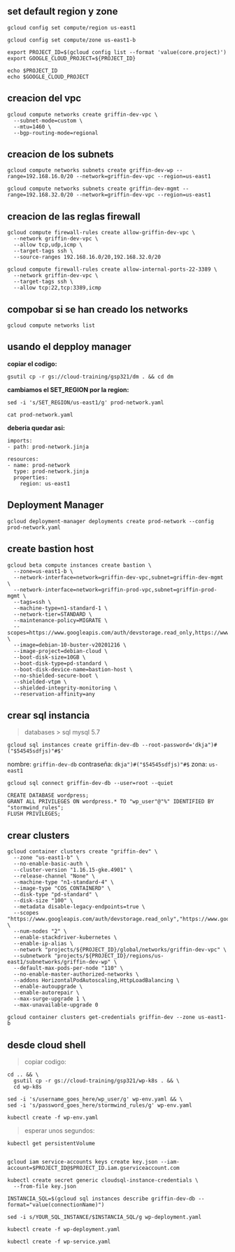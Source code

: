 ## set default region y zone
```
gcloud config set compute/region us-east1
```
```
gcloud config set compute/zone us-east1-b
```

```
export PROJECT_ID=$(gcloud config list --format 'value(core.project)')
export GOOGLE_CLOUD_PROJECT=${PROJECT_ID}

echo $PROJECT_ID
echo $GOOGLE_CLOUD_PROJECT
```


## creacion del vpc

```
gcloud compute networks create griffin-dev-vpc \
  --subnet-mode=custom \
  --mtu=1460 \
  --bgp-routing-mode=regional

```

## creacion de los subnets

```
gcloud compute networks subnets create griffin-dev-wp --range=192.168.16.0/20 --network=griffin-dev-vpc --region=us-east1
```

```
gcloud compute networks subnets create griffin-dev-mgmt --range=192.168.32.0/20 --network=griffin-dev-vpc --region=us-east1
```


## creacion de las reglas firewall

```
gcloud compute firewall-rules create allow-griffin-dev-vpc \
  --network griffin-dev-vpc \
  --allow tcp,udp,icmp \
  --target-tags ssh \
  --source-ranges 192.168.16.0/20,192.168.32.0/20
```
```
gcloud compute firewall-rules create allow-internal-ports-22-3389 \
  --network griffin-dev-vpc \
  --target-tags ssh \
  --allow tcp:22,tcp:3389,icmp
```

## compobar si se han creado los networks
```
gcloud compute networks list
```


## usando el depploy manager

**copiar el codigo:**
```
gsutil cp -r gs://cloud-training/gsp321/dm . && cd dm
```

**cambiamos el SET_REGION por la region:**
```
sed -i 's/SET_REGION/us-east1/g' prod-network.yaml
```

```
cat prod-network.yaml
```
**deberia quedar asi:**

```
imports:
- path: prod-network.jinja

resources:
- name: prod-network
  type: prod-network.jinja
  properties:
    region: us-east1
```

## Deployment Manager

```
gcloud deployment-manager deployments create prod-network --config prod-network.yaml
```

## create bastion host

```
gcloud beta compute instances create bastion \
  --zone=us-east1-b \
  --network-interface=network=griffin-dev-vpc,subnet=griffin-dev-mgmt \
  --network-interface=network=griffin-prod-vpc,subnet=griffin-prod-mgmt \
  --tags=ssh \
  --machine-type=n1-standard-1 \
  --network-tier=STANDARD \
  --maintenance-policy=MIGRATE \
  --scopes=https://www.googleapis.com/auth/devstorage.read_only,https://www.googleapis.com/auth/logging.write,https://www.googleapis.com/auth/monitoring.write,https://www.googleapis.com/auth/servicecontrol,https://www.googleapis.com/auth/service.management.readonly,https://www.googleapis.com/auth/trace.append \
  --image=debian-10-buster-v20201216 \
  --image-project=debian-cloud \
  --boot-disk-size=10GB \
  --boot-disk-type=pd-standard \
  --boot-disk-device-name=bastion-host \
  --no-shielded-secure-boot \
  --shielded-vtpm \
  --shielded-integrity-monitoring \
  --reservation-affinity=any
```



## crear sql instancia

> databases > sql
> mysql 5.7

```
gcloud sql instances create griffin-dev-db --root-password='dkja")#("$54545sdfjs)"#$'
```

nombre: `griffin-dev-db`
contraseña: `dkja")#("$54545sdfjs)"#$`
zona: `us-east1`

```
gcloud sql connect griffin-dev-db --user=root --quiet
```

```
CREATE DATABASE wordpress;
GRANT ALL PRIVILEGES ON wordpress.* TO "wp_user"@"%" IDENTIFIED BY "stormwind_rules";
FLUSH PRIVILEGES;
```


## crear clusters

```
gcloud container clusters create "griffin-dev" \
  --zone "us-east1-b" \
  --no-enable-basic-auth \
  --cluster-version "1.16.15-gke.4901" \
  --release-channel "None" \
  --machine-type "n1-standard-4" \
  --image-type "COS_CONTAINERD" \
  --disk-type "pd-standard" \
  --disk-size "100" \
  --metadata disable-legacy-endpoints=true \
  --scopes "https://www.googleapis.com/auth/devstorage.read_only","https://www.googleapis.com/auth/logging.write","https://www.googleapis.com/auth/monitoring","https://www.googleapis.com/auth/servicecontrol","https://www.googleapis.com/auth/service.management.readonly","https://www.googleapis.com/auth/trace.append" \
  --num-nodes "2" \
  --enable-stackdriver-kubernetes \
  --enable-ip-alias \
  --network "projects/${PROJECT_ID}/global/networks/griffin-dev-vpc" \
  --subnetwork "projects/${PROJECT_ID}/regions/us-east1/subnetworks/griffin-dev-wp" \
  --default-max-pods-per-node "110" \
  --no-enable-master-authorized-networks \
  --addons HorizontalPodAutoscaling,HttpLoadBalancing \
  --enable-autoupgrade \
  --enable-autorepair \
  --max-surge-upgrade 1 \
  --max-unavailable-upgrade 0
```

```
gcloud container clusters get-credentials griffin-dev --zone us-east1-b
```


## desde cloud shell

>copiar codigo:

```
cd .. && \
  gsutil cp -r gs://cloud-training/gsp321/wp-k8s . && \
  cd wp-k8s
```

```
sed -i 's/username_goes_here/wp_user/g' wp-env.yaml && \
sed -i 's/password_goes_here/stormwind_rules/g' wp-env.yaml
```

```
kubectl create -f wp-env.yaml
```

> esperar unos segundos:
```
kubectl get persistentVolume
```

```

gcloud iam service-accounts keys create key.json --iam-account=$PROJECT_ID@$PROJECT_ID.iam.gserviceaccount.com
```

```
kubectl create secret generic cloudsql-instance-credentials \
  --from-file key.json
```

```
INSTANCIA_SQL=$(gcloud sql instances describe griffin-dev-db --format="value(connectionName)")
```

```
sed -i s/YOUR_SQL_INSTANCE/$INSTANCIA_SQL/g wp-deployment.yaml
```

```
kubectl create -f wp-deployment.yaml
```

```
kubectl create -f wp-service.yaml
```
